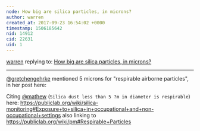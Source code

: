 ```yaml
---
node: How big are silica particles, in microns?
author: warren
created_at: 2017-09-23 16:54:02 +0000
timestamp: 1506185642
nid: 14912
cid: 22631
uid: 1
---
```




[warren](../profile/warren) replying to: [How big are silica particles, in microns?](../notes/warren/09-19-2017/how-big-are-silica-particles-in-microns)

----
[@gretchengehrke](/profile/gretchengehrke) mentioned 5 microns for "respirable airborne particles", in her post here:

Citing [@mathew](/profile/mathew) (`Silica dust less than 5 ?m in diameter is respirable`) here: https://publiclab.org/wiki/silica-monitoring#Exposure+to+silica+in+occupational+and+non-occupational+settings also linking to https://publiclab.org/wiki/pm#Respirable+Particles